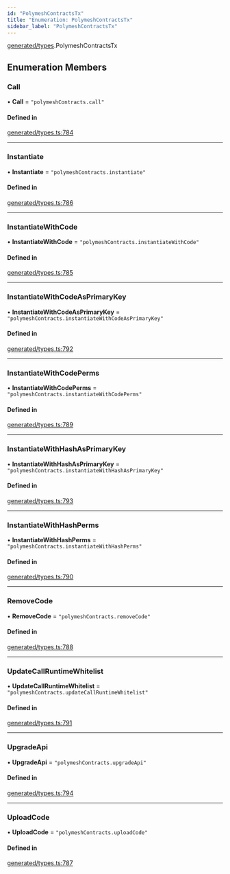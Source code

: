 ```yaml
---
id: "PolymeshContractsTx"
title: "Enumeration: PolymeshContractsTx"
sidebar_label: "PolymeshContractsTx"
---
```


[generated/types](../../../../modules/Generated/Types/Types.md).PolymeshContractsTx

## Enumeration Members

### Call

• **Call** = ``"polymeshContracts.call"``

#### Defined in

[generated/types.ts:784](https://github.com/PolymeshAssociation/polymesh-sdk/blob/49a0066c3/src/generated/types.ts#L784)

___

### Instantiate

• **Instantiate** = ``"polymeshContracts.instantiate"``

#### Defined in

[generated/types.ts:786](https://github.com/PolymeshAssociation/polymesh-sdk/blob/49a0066c3/src/generated/types.ts#L786)

___

### InstantiateWithCode

• **InstantiateWithCode** = ``"polymeshContracts.instantiateWithCode"``

#### Defined in

[generated/types.ts:785](https://github.com/PolymeshAssociation/polymesh-sdk/blob/49a0066c3/src/generated/types.ts#L785)

___

### InstantiateWithCodeAsPrimaryKey

• **InstantiateWithCodeAsPrimaryKey** = ``"polymeshContracts.instantiateWithCodeAsPrimaryKey"``

#### Defined in

[generated/types.ts:792](https://github.com/PolymeshAssociation/polymesh-sdk/blob/49a0066c3/src/generated/types.ts#L792)

___

### InstantiateWithCodePerms

• **InstantiateWithCodePerms** = ``"polymeshContracts.instantiateWithCodePerms"``

#### Defined in

[generated/types.ts:789](https://github.com/PolymeshAssociation/polymesh-sdk/blob/49a0066c3/src/generated/types.ts#L789)

___

### InstantiateWithHashAsPrimaryKey

• **InstantiateWithHashAsPrimaryKey** = ``"polymeshContracts.instantiateWithHashAsPrimaryKey"``

#### Defined in

[generated/types.ts:793](https://github.com/PolymeshAssociation/polymesh-sdk/blob/49a0066c3/src/generated/types.ts#L793)

___

### InstantiateWithHashPerms

• **InstantiateWithHashPerms** = ``"polymeshContracts.instantiateWithHashPerms"``

#### Defined in

[generated/types.ts:790](https://github.com/PolymeshAssociation/polymesh-sdk/blob/49a0066c3/src/generated/types.ts#L790)

___

### RemoveCode

• **RemoveCode** = ``"polymeshContracts.removeCode"``

#### Defined in

[generated/types.ts:788](https://github.com/PolymeshAssociation/polymesh-sdk/blob/49a0066c3/src/generated/types.ts#L788)

___

### UpdateCallRuntimeWhitelist

• **UpdateCallRuntimeWhitelist** = ``"polymeshContracts.updateCallRuntimeWhitelist"``

#### Defined in

[generated/types.ts:791](https://github.com/PolymeshAssociation/polymesh-sdk/blob/49a0066c3/src/generated/types.ts#L791)

___

### UpgradeApi

• **UpgradeApi** = ``"polymeshContracts.upgradeApi"``

#### Defined in

[generated/types.ts:794](https://github.com/PolymeshAssociation/polymesh-sdk/blob/49a0066c3/src/generated/types.ts#L794)

___

### UploadCode

• **UploadCode** = ``"polymeshContracts.uploadCode"``

#### Defined in

[generated/types.ts:787](https://github.com/PolymeshAssociation/polymesh-sdk/blob/49a0066c3/src/generated/types.ts#L787)
